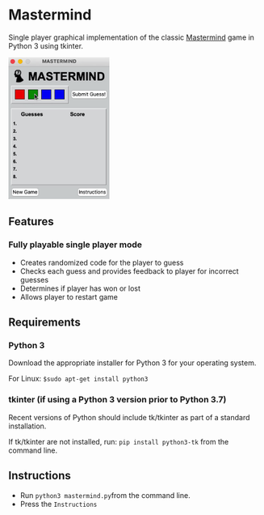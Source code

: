 # Mastermind
Single player graphical implementation of the classic <a href="https://en.wikipedia.org/wiki/Mastermind_(board_game)" target="_blank">Mastermind</a> game in Python 3 using tkinter.
<p float="left">
  <img src="https://github.com/kuoalan/Mastermind/blob/main/images/mastermind_demo.gif" width="200">
</p>

## Features
### Fully playable single player mode
* Creates randomized code for the player to guess
* Checks each guess and provides feedback to player for incorrect guesses
* Determines if player has won or lost
* Allows player to restart game
## Requirements
### Python 3
Download the appropriate installer for Python 3 for your operating system.

For Linux: `$sudo apt-get install python3`
### tkinter (if using a Python 3 version prior to Python 3.7)
Recent versions of Python should include tk/tkinter as part of a standard installation. 

If tk/tkinter are not installed, run: `pip install python3-tk` from the command line.
## Instructions
* Run `python3 mastermind.py`from the command line.
* Press the `Instructions` 
